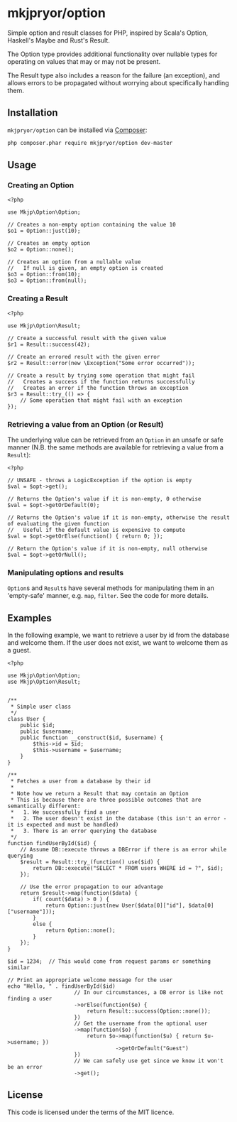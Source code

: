 # mkjpryor/option #

Simple option and result classes for PHP, inspired by Scala's Option, Haskell's Maybe and Rust's Result.

The Option type provides additional functionality over nullable types for operating on values that may or may not be present.

The Result type also includes a reason for the failure (an exception), and allows errors to be propagated without worrying about specifically handling them.


## Installation ##

`mkjpryor/option` can be installed via [Composer](https://getcomposer.org/):

```bash
php composer.phar require mkjpryor/option dev-master
```


## Usage ##

### Creating an Option ###

```
<?php

use Mkjp\Option\Option;

// Creates a non-empty option containing the value 10
$o1 = Option::just(10);

// Creates an empty option
$o2 = Option::none();

// Creates an option from a nullable value
//   If null is given, an empty option is created
$o3 = Option::from(10);
$o3 = Option::from(null);
```

### Creating a Result ###

```
<?php

use Mkjp\Option\Result;

// Create a successful result with the given value
$r1 = Result::success(42);

// Create an errored result with the given error
$r2 = Result::error(new \Exception("Some error occurred"));

// Create a result by trying some operation that might fail
//   Creates a success if the function returns successfully
//   Creates an error if the function throws an exception
$r3 = Result::try_(() => {
    // Some operation that might fail with an exception
});
```

### Retrieving a value from an Option (or Result) ###

The underlying value can be retrieved from an `Option` in an unsafe or safe manner (N.B. the same methods are available for retrieving a value from a `Result`):

```
<?php

// UNSAFE - throws a LogicException if the option is empty
$val = $opt->get();

// Returns the Option's value if it is non-empty, 0 otherwise
$val = $opt->getOrDefault(0);  

// Returns the Option's value if it is non-empty, otherwise the result of evaluating the given function
//   Useful if the default value is expensive to compute
$val = $opt->getOrElse(function() { return 0; });  

// Return the Option's value if it is non-empty, null otherwise
$val = $opt->getOrNull();
```

### Manipulating options and results ###

`Option`s and `Result`s have several methods for manipulating them in an 'empty-safe' manner, e.g. `map`, `filter`. See the code for more details.


## Examples ##

In the following example, we want to retrieve a user by id from the database and welcome them. If the user does not exist, we want to welcome them as a guest.

```
<?php

use Mkjp\Option\Option;
use Mkjp\Option\Result;


/**
 * Simple user class
 */
class User {
    public $id;
    public $username;
    public function __construct($id, $username) {
        $this->id = $id;
        $this->username = $username;
    }
}

/**
 * Fetches a user from a database by their id
 *
 * Note how we return a Result that may contain an Option
 * This is because there are three possible outcomes that are semantically different:
 *   1. We successfully find a user
 *   2. The user doesn't exist in the database (this isn't an error - it is expected and must be handled)
 *   3. There is an error querying the database
 */
function findUserById($id) {
    // Assume DB::execute throws a DBError if there is an error while querying
    $result = Result::try_(function() use($id) {
        return DB::execute("SELECT * FROM users WHERE id = ?", $id);
    });
    
    // Use the error propagation to our advantage
    return $result->map(function($data) {
        if( count($data) > 0 ) {
            return Option::just(new User($data[0]["id"], $data[0]["username"]));
        }
        else {
            return Option::none();
        }
    });
}

$id = 1234;  // This would come from request params or something similar
    
// Print an appropriate welcome message for the user
echo "Hello, " . findUserById($id)
                     // In our circumstances, a DB error is like not finding a user
                     ->orElse(function($e) {
                         return Result::success(Option::none());
                     })
                     // Get the username from the optional user
                     ->map(function($o) {
                         return $o->map(function($u) { return $u->username; })
                                  ->getOrDefault("Guest")
                     })
                     // We can safely use get since we know it won't be an error
                     ->get();
```

## License ##

This code is licensed under the terms of the MIT licence.
